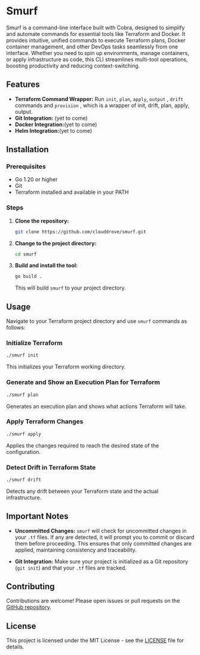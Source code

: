 # Smurf 

Smurf is a command-line interface built with Cobra, designed to simplify and automate commands for essential tools like Terraform and Docker. It provides intuitive, unified commands to execute Terraform plans, Docker container management, and other DevOps tasks seamlessly from one interface. Whether you need to spin up environments, manage containers, or apply infrastructure as code, this CLI streamlines multi-tool operations, boosting productivity and reducing context-switching.

## Features

- **Terraform Command Wrapper:** Run `init`, `plan`, `apply`, `output` , `drift` commands and `provision` , which is a wrapper of init, drift, plan, apply, output.
- **Git Integration:** (yet to come)
- **Docker Integration:**(yet to come)
- **Helm Integration:**(yet to come)

## Installation

### Prerequisites

- Go 1.20 or higher
- Git
- Terraform installed and available in your PATH

### Steps

1. **Clone the repository:**

   ```bash
   git clone https://github.com/clouddrove/smurf.git
   ```

2. **Change to the project directory:**

   ```bash
   cd smurf
   ```

3. **Build and install the tool:**

   ```bash
   go build .
   ```

   This will build `smurf` to your project directory.

## Usage

Navigate to your Terraform project directory and use `smurf` commands as follows:

### Initialize Terraform

```bash
./smurf init
```

This initializes your Terraform working directory.

### Generate and Show an Execution Plan for Terraform

```bash
./smurf plan
```

Generates an execution plan and shows what actions Terraform will take.

### Apply Terraform Changes

```bash
./smurf apply
```

Applies the changes required to reach the desired state of the configuration.

### Detect Drift in Terraform State

```bash
./smurf drift
```

Detects any drift between your Terraform state and the actual infrastructure.

## Important Notes

- **Uncommitted Changes:** `smurf` will check for uncommitted changes in your `.tf` files. If any are detected, it will prompt you to commit or discard them before proceeding. This ensures that only committed changes are applied, maintaining consistency and traceability.

- **Git Integration:** Make sure your project is initialized as a Git repository (`git init`) and that your `.tf` files are tracked.

## Contributing

Contributions are welcome! Please open issues or pull requests on the [GitHub repository](https://github.com/clouddrove/smurf).

## License

This project is licensed under the MIT License - see the [LICENSE](LICENSE) file for details.